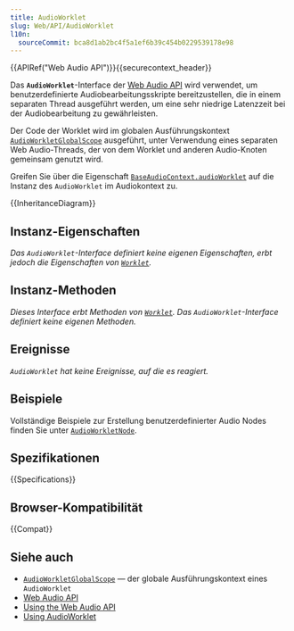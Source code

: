 ```yaml
---
title: AudioWorklet
slug: Web/API/AudioWorklet
l10n:
  sourceCommit: bca8d1ab2bc4f5a1ef6b39c454b0229539178e98
---
```


{{APIRef("Web Audio API")}}{{securecontext_header}}

Das **`AudioWorklet`**-Interface der [Web Audio API](/de/docs/Web/API/Web_Audio_API) wird verwendet, um benutzerdefinierte Audiobearbeitungsskripte bereitzustellen, die in einem separaten Thread ausgeführt werden, um eine sehr niedrige Latenzzeit bei der Audiobearbeitung zu gewährleisten.

Der Code der Worklet wird im globalen Ausführungskontext [`AudioWorkletGlobalScope`](/de/docs/Web/API/AudioWorkletGlobalScope) ausgeführt, unter Verwendung eines separaten Web Audio-Threads, der von dem Worklet und anderen Audio-Knoten gemeinsam genutzt wird.

Greifen Sie über die Eigenschaft [`BaseAudioContext.audioWorklet`](/de/docs/Web/API/BaseAudioContext/audioWorklet) auf die Instanz des `AudioWorklet` im Audiokontext zu.

{{InheritanceDiagram}}

## Instanz-Eigenschaften

_Das `AudioWorklet`-Interface definiert keine eigenen Eigenschaften, erbt jedoch die Eigenschaften von [`Worklet`](/de/docs/Web/API/Worklet)._

## Instanz-Methoden

_Dieses Interface erbt Methoden von [`Worklet`](/de/docs/Web/API/Worklet). Das `AudioWorklet`-Interface definiert keine eigenen Methoden._

## Ereignisse

_`AudioWorklet` hat keine Ereignisse, auf die es reagiert._

## Beispiele

Vollständige Beispiele zur Erstellung benutzerdefinierter Audio Nodes finden Sie unter [`AudioWorkletNode`](/de/docs/Web/API/AudioWorkletNode).

## Spezifikationen

{{Specifications}}

## Browser-Kompatibilität

{{Compat}}

## Siehe auch

- [`AudioWorkletGlobalScope`](/de/docs/Web/API/AudioWorkletGlobalScope) — der globale Ausführungskontext eines `AudioWorklet`
- [Web Audio API](/de/docs/Web/API/Web_Audio_API)
- [Using the Web Audio API](/de/docs/Web/API/Web_Audio_API/Using_Web_Audio_API)
- [Using AudioWorklet](/de/docs/Web/API/Web_Audio_API/Using_AudioWorklet)
